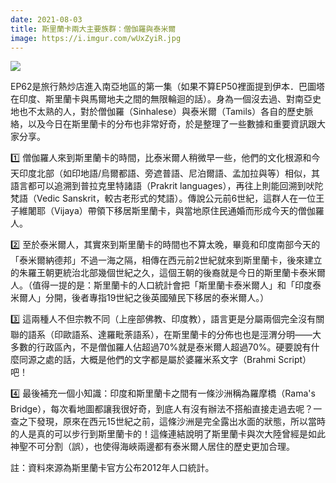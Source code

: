 ```yaml
---
date: 2021-08-03
title: 斯里蘭卡兩大主要族群：僧伽羅與泰米爾
image: https://i.imgur.com/wUxZyiR.jpg
---
```


![](https://i.imgur.com/wUxZyiR.jpg)

EP62是旅行熱炒店進入南亞地區的第一集（如果不算EP50裡面提到伊本．巴圖塔在印度、斯里蘭卡與馬爾地夫之間的無限輪迴的話）。身為一個沒去過、對南亞史地也不太熟的人，對於僧伽羅（Sinhalese）與泰米爾（Tamils）各自的歷史脈絡，以及今日在斯里蘭卡的分布也非常好奇，於是整理了一些數據和重要資訊跟大家分享。

1️⃣ 僧伽羅人來到斯里蘭卡的時間，比泰米爾人稍微早一些，他們的文化根源和今天印度北部（如印地語/烏爾都語、旁遮普語、尼泊爾語、孟加拉與等）相似，其語言都可以追溯到普拉克里特諸語（Prakrit languages），再往上則能回溯到吠陀梵語（Vedic Sanskrit，較古老形式的梵語）。傳說公元前6世紀，這群人在一位王子維闍耶（Vijaya）帶領下移居斯里蘭卡，與當地原住民通婚而形成今天的僧伽羅人。

2️⃣ 至於泰米爾人，其實來到斯里蘭卡的時間也不算太晚，畢竟和印度南部今天的「泰米爾納德邦」不過一海之隔，相傳在西元前2世紀就來到斯里蘭卡，後來建立的朱羅王朝更統治北部幾個世紀之久，這個王朝的後裔就是今日的斯里蘭卡泰米爾人。（值得一提的是：斯里蘭卡的人口統計會把「斯里蘭卡泰米爾人」和「印度泰米爾人」分開，後者專指19世紀之後英國殖民下移居的泰米爾人。）

3️⃣ 這兩種人不但宗教不同（上座部佛教、印度教），語言更是分屬兩個完全沒有關聯的語系（印歐語系、達羅毗荼語系），在斯里蘭卡的分佈也也是涇渭分明——大多數的行政區內，不是僧伽羅人佔超過70%就是泰米爾人超過70%。硬要說有什麼同源之處的話，大概是他們的文字都是屬於婆羅米系文字（Brahmi Script） 吧！

4️⃣ 最後補充一個小知識：印度和斯里蘭卡之間有一條沙洲稱為羅摩橋（Rama's Bridge），每次看地圖都讓我很好奇，到底人有沒有辦法不搭船直接走過去呢？一查之下發現，原來在西元15世紀之前，這條沙洲是完全露出水面的狀態，所以當時的人是真的可以步行到斯里蘭卡的！這條連結說明了斯里蘭卡與次大陸曾經是如此神聖不可分割（誤），也使得海峽兩邊都有泰米爾人居住的歷史更加合理。

註：資料來源為斯里蘭卡官方公布2012年人口統計。